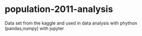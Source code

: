 # population-2011-analysis
Data set from the kaggle and used in data analysis with phython (pandas,numpy) with jupyter

